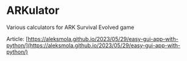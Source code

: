 # ARKulator
Various calculators for ARK Survival Evolved game

Article: [https://aleksmola.github.io/2023/05/29/easy-gui-app-with-python/](https://aleksmola.github.io/2023/05/29/easy-gui-app-with-python/)